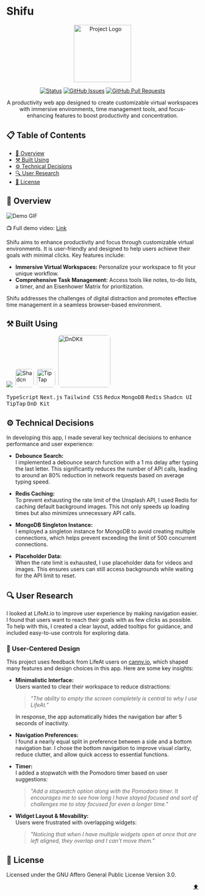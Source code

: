 # Shifu

<p align="center">
  <a href="https://github.com/TanmayAdithya/Shifu" target="_blank" rel="noopener noreferrer">
     <img width="150" src="https://i.postimg.cc/cJrd25dT/Shifu-Logo-1-modified.png" alt="Project Logo">
  </a>
</p>

<div align="center">

[![Status](https://img.shields.io/badge/status-active-success.svg)]()
[![GitHub Issues](https://img.shields.io/github/issues/TanmayAdithya/Shifu.svg)](https://github.com/TanmayAdithya/Shifu/issues)
[![GitHub Pull Requests](https://img.shields.io/github/issues-pr/TanmayAdithya/Shifu)](https://github.com/TanmayAdithya/Shifu/pulls)

</div>

<p align="center">A productivity web app designed to create customizable virtual workspaces with immersive environments, time management tools, and focus-enhancing features to boost productivity and concentration.</p>

## 📋 Table of Contents

- [🌟 Overview](#-overview)
- [⚒️ Built Using](#️-built-using)
- [⚙️ Technical Decisions](#-technical-decisions)
- [🔍 User Research](#-user-research)
- [📄 License](#-license)

## 🌟 Overview

![Demo GIF](public/assets/Shifu-GIF.gif)

📺 Full demo video: [Link](https://youtu.be/QzZhcsWUKvg)

Shifu aims to enhance productivity and focus through customizable virtual environments. It is user-friendly and designed to help users achieve their goals with minimal clicks. Key features include:

- **Immersive Virtual Workspaces:** Personalize your workspace to fit your unique workflow.
- **Comprehensive Task Management:** Access tools like notes, to-do lists, a timer, and an Eisenhower Matrix for prioritization.

Shifu addresses the challenges of digital distraction and promotes effective time management in a seamless browser-based environment.

## ⚒️ Built Using

<div>
    <img src="https://skillicons.dev/icons?i=ts,next,tailwind,redux,mongo,redis" />
    <img href="https://ui.shadcn.com/" width="48" style="border: 0; border-radius: 8px; margin-left: 4px" src="https://i.postimg.cc/yxcWQsB6/shadcn-modified-1.png" alt="Shadcn" />
    <img href='https://tiptap.dev/' width="48" style="border: 0; border-radius: 8px; margin-left: 4px" src="https://i.postimg.cc/4N2jLtLd/tiptap-modified-1.png" alt="TipTap" />
    <img href='https://tiptap.dev/' width='137' style="border: 0; border-radius: 8px; margin-left: 4px" src="https://dndkit.com/dnd-kit-logo.svg" alt="DnDKit" />
</div>

<kbd>TypeScript</kbd> <kbd>Next.js</kbd> <kbd>Tailwind CSS</kbd> <kbd>Redux</kbd> <kbd>MongoDB</kbd> <kbd>Redis</kbd> <kbd>Shadcn UI</kbd> <kbd>TipTap</kbd> <kbd>DnD Kit</kbd>

## ⚙️ Technical Decisions

In developing this app, I made several key technical decisions to enhance performance and user experience:

- **Debounce Search:**  
  I implemented a debounce search function with a 1 ms delay after typing the last letter. This significantly reduces the number of API calls, leading to around an 80% reduction in network requests based on average typing speed.

- **Redis Caching:**  
  To prevent exhausting the rate limit of the Unsplash API, I used Redis for caching default background images. This not only speeds up loading times but also minimizes unnecessary API calls.

- **MongoDB Singleton Instance:**  
  I employed a singleton instance for MongoDB to avoid creating multiple connections, which helps prevent exceeding the limit of 500 concurrent connections.

- **Placeholder Data:**  
  When the rate limit is exhausted, I use placeholder data for videos and images. This ensures users can still access backgrounds while waiting for the API limit to reset.

## 🔍 User Research

I looked at LifeAt.io to improve user experience by making navigation easier. I found that users want to reach their goals with as few clicks as possible. To help with this, I created a clear layout, added tooltips for guidance, and included easy-to-use controls for exploring data.

### 👤 User-Centered Design

This project uses feedback from LifeAt users on [canny.io](https://lifeat.canny.io/), which shaped many features and design choices in this app. Here are some key insights:

- **Minimalistic Interface:**  
  Users wanted to clear their workspace to reduce distractions:

  > _"The ability to empty the screen completely is central to why I use LifeAt."_

  In response, the app automatically hides the navigation bar after 5 seconds of inactivity.

- **Navigation Preferences:**  
  I found a nearly equal split in preference between a side and a bottom navigation bar. I chose the bottom navigation to improve visual clarity, reduce clutter, and allow quick access to essential functions.

- **Timer:**  
  I added a stopwatch with the Pomodoro timer based on user suggestions:

  > _"Add a stopwatch option along with the Pomodoro timer. It encourages me to see how long I have stayed focused and sort of challenges me to stay focused for even a longer time."_

- **Widget Layout & Movability:**  
  Users were frustrated with overlapping widgets:
  > _"Noticing that when I have multiple widgets open at once that are left aligned, they overlap and I can't move them."_

## 📄 License

Licensed under the GNU Affero General Public License Version 3.0.

<p align="right"><a href="#top">⬆️</a></p>

